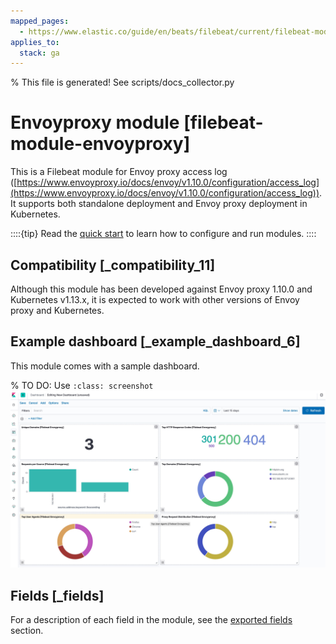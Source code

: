 ```yaml
---
mapped_pages:
  - https://www.elastic.co/guide/en/beats/filebeat/current/filebeat-module-envoyproxy.html
applies_to:
  stack: ga
---
```


% This file is generated! See scripts/docs_collector.py

# Envoyproxy module [filebeat-module-envoyproxy]

This is a Filebeat module for Envoy proxy access log ([https://www.envoyproxy.io/docs/envoy/v1.10.0/configuration/access_log](https://www.envoyproxy.io/docs/envoy/v1.10.0/configuration/access_log)). It supports both standalone deployment and Envoy proxy deployment in Kubernetes.

::::{tip}
Read the [quick start](/reference/filebeat/filebeat-installation-configuration.md) to learn how to configure and run modules.
::::



## Compatibility [_compatibility_11]

Although this module has been developed against Envoy proxy 1.10.0 and Kubernetes v1.13.x, it is expected to work with other versions of Envoy proxy and Kubernetes.


## Example dashboard [_example_dashboard_6]

This module comes with a sample dashboard.

% TO DO: Use `:class: screenshot`
![kibana envoyproxy](images/kibana-envoyproxy.jpg)

## Fields [_fields]

For a description of each field in the module, see the [exported fields](/reference/filebeat/exported-fields-envoyproxy.md) section.

